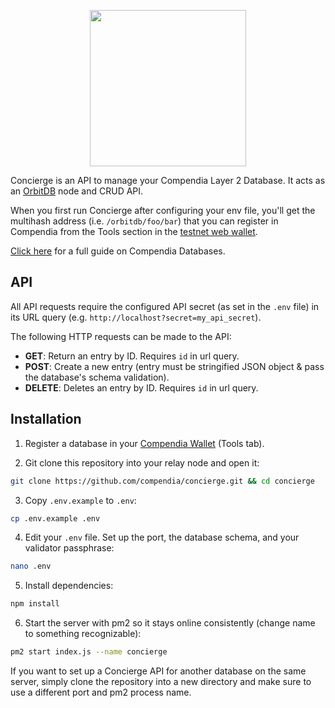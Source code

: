 <p align="center">
<img src="https://i.imgur.com/1uDh3OD.png" width="250px">
</p>

Concierge is an API to manage your Compendia Layer 2 Database. It acts as an [OrbitDB](https://github.com/orbitdb/orbit-db) node and CRUD API.

When you first run Concierge after configuring your env file, you'll get the multihash address (i.e. `/orbitdb/foo/bar`) that you can register in Compendia from the Tools section in the [testnet web wallet](https://wallet.nos.dev).

[Click here](https://docs.compendia.org/guide/databases.html) for a full guide on Compendia Databases.

## API

All API requests require the configured API secret (as set in the `.env` file) in its URL query (e.g. `http://localhost?secret=my_api_secret`).

The following HTTP requests can be made to the API:

* **GET**: Return an entry by ID. Requires `id` in url query.
* **POST**: Create a new entry (entry must be stringified JSON object & pass the database's schema validation).
* **DELETE**: Deletes an entry by ID. Requires `id` in url query.

## Installation

1. Register a database in your [Compendia Wallet](https://wallet.compendia.org) (Tools tab).

2. Git clone this repository into your relay node and open it:

```bash
git clone https://github.com/compendia/concierge.git && cd concierge
```

3. Copy `.env.example` to `.env`:

```bash
cp .env.example .env
```

4. Edit your `.env` file. Set up the port, the database schema, and your validator passphrase:

```bash
nano .env
```

5. Install dependencies:

```bash
npm install
```

6. Start the server with pm2 so it stays online consistently (change name to something recognizable):

```bash
pm2 start index.js --name concierge
```

If you want to set up a Concierge API for another database on the same server, simply clone the repository into a new directory and make sure to use a different port and pm2 process name.
